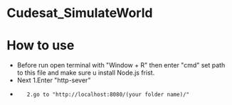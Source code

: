 # Cudesat_SimulateWorld

# How to use
* Before run open terminal with "Window + R" then enter "cmd" set path to this file and make sure u install Node.js frist.
* Next   1.Enter "http-sever"
*        2.go to "http://localhost:8080/(your folder name)/"

